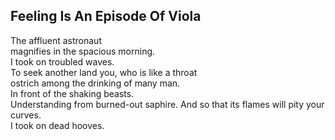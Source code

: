 Feeling Is An Episode Of Viola
------------------------------
The affluent astronaut  
magnifies in the spacious morning.  
I took on troubled waves.  
To seek another land you, who is like a throat  
ostrich among the drinking of many man.  
In front of the shaking beasts.  
Understanding from burned-out saphire. And so that its flames will pity your curves.  
I took on dead hooves.  

